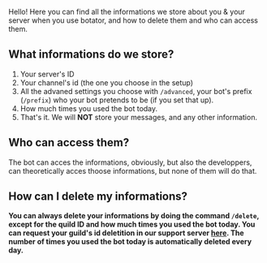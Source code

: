 Hello!
Here you can find all the informations we store about you & your server when you use botator, and how to delete them and who can access them.
## What informations do we store?
1. Your server's ID
2. Your channel's id (the one you choose in the setup)
3. All the advaned settings you choose with `/advanced`, your bot's prefix (`/prefix`) who your bot pretends to be (if you set that up).
5. How much times you used the bot today.
4. That\'s it. We will **NOT** store your messages, and any other information.

## Who can access them?
The bot can acces the informations, obviously, but also the developpers, can theoretically acces thoose informations, but none of them will do that.
## How can I delete my informations?
**You can always delete your informations by doing the command `/delete`, except for the quild ID and how much times you used the bot today. You can request your guild's id deletition in our support server [here](https://discord.gg/pB6hXtUeDv). The number of times you used the bot today is automatically deleted every day.**
